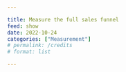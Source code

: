 ```yaml
---

title: Measure the full sales funnel
feed: show
date: 2022-10-24
categories: ["Measurement"]
# permalink: /credits
# format: list

---
```


